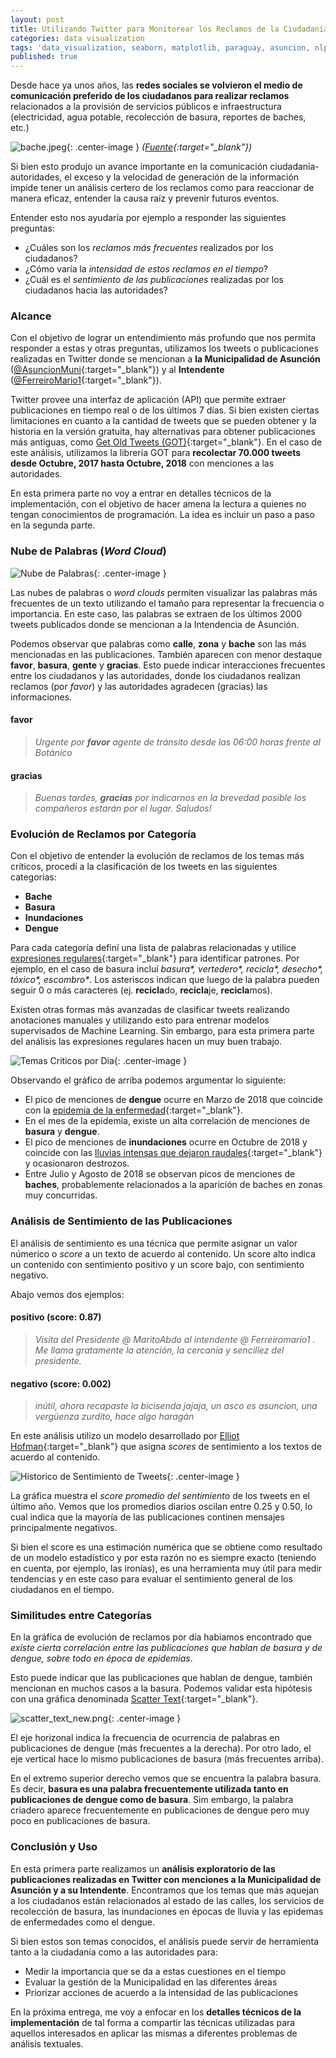 ```yaml
---
layout: post
title: Utilizando Twitter para Monitorear los Reclamos de la Ciudadanía (1)
categories: data visualization
tags: 'data_visualization, seaborn, matplotlib, paraguay, asuncion, nlp'
published: true
---
```


Desde hace ya unos años, las **redes sociales se volvieron el medio de comunicación
preferido de los ciudadanos para realizar reclamos** relacionados a la provisión de servicios públicos e infraestructura (electricidad, agua potable, recolección de basura, reportes de baches, etc.)

![bache.jpeg]({{site.baseurl}}/images/2018-10-21-Analisis-Twitter-MuniAsu/bache.jpeg){: .center-image }
*([Fuente](http://www.lavozdigital.com.py/noticia.php?id=10658&id_categoria=9){:target="_blank"})*

Si bien esto produjo un avance importante en la comunicación ciudadanía-autoridades, el
exceso y la velocidad de generación de la información impide tener un análisis certero de los reclamos como para reaccionar de manera eficaz, entender la causa raíz y prevenir futuros eventos.

Entender esto nos ayudaría por ejemplo a responder las siguientes preguntas:
- ¿Cuáles son los _reclamos más frecuentes_ realizados por los ciudadanos?
- ¿Cómo varía la _intensidad de estos reclamos en el tiempo_?
- ¿Cuál es el _sentimiento de las publicaciones_ realizadas por los ciudadanos hacia las autoridades?

### Alcance

Con el objetivo de lograr un entendimiento más profundo que nos permita responder a
estas y otras preguntas, utilizamos los tweets o publicaciones realizadas en Twitter donde se mencionan a **la Municipalidad de Asunción** ([@AsuncionMuni](https://twitter.com/AsuncionMuni){:target="_blank"}) y al **Intendente** ([@FerreiroMario1](https://twitter.com/Ferreiromario1){:target="_blank"}).  

Twitter provee una interfaz de aplicación (API) que permite extraer publicaciones en tiempo real o de los últimos 7 días. Si bien existen ciertas limitaciones en cuanto a la cantidad de tweets que se pueden obtener y la historia en la versión gratuita, hay alternativas para obtener publicaciones más antiguas, como [Get Old Tweets (GOT)](https://bit.ly/2pm3LlI){:target="_blank"}. En el caso de este análisis, utilizamos la librería GOT para **recolectar 70.000 tweets desde Octubre, 2017 hasta Octubre, 2018** con menciones a las autoridades.

En esta primera parte no voy a entrar en detalles técnicos de la implementación, con el objetivo de hacer amena la lectura a quienes no tengan conocimientos de programación. La idea es incluir un paso a paso en la segunda parte.

### Nube de Palabras (_Word Cloud_)

![Nube de Palabras]({{site.baseurl}}/images/2018-10-21-Analisis-Twitter-MuniAsu/word_cloud_2.png){: .center-image }

Las nubes de palabras o _word clouds_ permiten visualizar las palabras más frecuentes de un texto utilizando el tamaño para representar la frecuencia o importancia. En este caso, las palabras se extraen de los últimos 2000 tweets publicados donde se mencionan a la Intendencia de Asunción.

Podemos observar que palabras como **calle**, **zona** y **bache** son las más mencionadas en las publicaciones. También aparecen con menor destaque **favor**, **basura**, **gente** y **gracias**. Esto puede indicar interacciones frecuentes entre los ciudadanos y las autoridades, donde los ciudadanos realizan reclamos (por _favor_) y las autoridades agradecen (gracias) las informaciones. 

#### favor

> _Urgente por **favor** agente de tránsito desde las 06:00 horas frente al Botánico_

#### gracias

> _Buenas tardes, **gracias** por indicarnos en la brevedad posible los compañeros estarán por el lugar. Saludos!_

### Evolución de Reclamos por Categoría

Con el objetivo de entender la evolución de reclamos de los temas más críticos, procedí a la clasificación de los tweets en las siguientes categorias:

- **Bache**
- **Basura**
- **Inundaciones**
- **Dengue**

Para cada categoría definí una lista de palabras relacionadas y utilice [expresiones regulares](https://platzi.com/blog/expresiones-regulares-python/){:target="_blank"} para identificar patrones. Por ejemplo, en el caso de basura incluí _basura*, vertedero*, recicla*, desecho*, tóxico*, escombro*_. Los asteriscos indican que luego de la palabra pueden seguir 0 o más caracteres (ej. **recicla**do, **recicla**je, **recicla**mos). 

Existen  otras formas más avanzadas de clasificar tweets realizando anotaciones manuales y utilizando esto para entrenar modelos supervisados de Machine Learning. Sin embargo, para esta primera parte del análisis las expresiones regulares hacen un muy buen trabajo.

![Temas Criticos por Dia]({{site.baseurl}}/images/2018-10-21-Analisis-Twitter-MuniAsu/historico_menciones_new.png){: .center-image }

Observando el gráfico de arriba podemos argumentar lo siguiente:

- El pico de menciones de **dengue** ocurre en Marzo de 2018 que coincide con la [epidemia de la enfermedad](http://www.abc.com.py/nacionales/aprueban-emergencia-por-dengue-1681564.html){:target="_blank"}. 
- En el mes de la epidemia, existe un alta correlación de menciones de **basura** y **dengue**.
- El pico de menciones de **inundaciones** ocurre en Octubre de 2018 y coincide con las [lluvias intensas que dejaron raudales](http://www.abc.com.py/nacionales/raudales-causan-estragos-durante-tormenta-1747540.html){:target="_blank"} y ocasionaron destrozos.
- Entre Julio y Agosto de 2018 se observan picos de menciones de **baches**, probablemente relacionados a la aparición de baches en zonas muy concurridas.

### Análisis de Sentimiento de las Publicaciones

El análisis de sentimiento es una técnica que permite asignar un valor númerico o _score_ a un texto de acuerdo al contenido. Un score alto indica un contenido con sentimiento positivo y un score bajo, con sentimiento negativo. 

Abajo vemos dos ejemplos:

#### positivo (score: 0.87)
> _Visita del Presidente @ MaritoAbdo al intendente @ Ferreiromario1 . Me llama gratamente la atención, la cercanía y sencillez del presidente._ 

#### negativo (score: 0.002)
> _inútil, ahora recapaste la bicisenda jajaja, un asco es asuncion, una vergüenza zurdito, hace algo haragán_

En este análisis utilizo un modelo desarrollado por [Elliot Hofman](https://github.com/aylliote/senti-py){:target="_blank"} que asigna _scores_ de sentimiento a los textos de acuerdo al contenido. 

![Historico de Sentimiento de Tweets]({{site.baseurl}}/images/2018-10-21-Analisis-Twitter-MuniAsu/historico_sentimiento.png){: .center-image }

La gráfica muestra el _score promedio del sentimiento_ de los tweets en el último año. Vemos que los promedios diarios oscilan entre 0.25 y 0.50, lo cual indica que la mayoría de las publicaciones continen mensajes principalmente negativos. 

Si bien el score es una estimación numérica que se obtiene como resultado de un modelo estadístico y por esta razón no es siempre exacto (teniendo en cuenta, por ejemplo, las ironías), es una herramienta muy útil para medir tendencias y en este caso para evaluar el sentimiento general de los ciudadanos en el tiempo.

### Similitudes entre Categorías

En la gráfica de evolución de reclamos por día habiamos encontrado que _existe cierta correlación entre las publicaciones que hablan de basura y de dengue, sobre todo en época de epidemias_.

Esto puede indicar que las publicaciones que hablan de dengue, también mencionan en muchos casos a la basura. Podemos validar esta hipótesis con una gráfica denominada [Scatter Text](https://github.com/JasonKessler/scattertext){:target="_blank"}. 

![scatter_text_new.png]({{site.baseurl}}/images/2018-10-21-Analisis-Twitter-MuniAsu/scatter_text_new.png){: .center-image }

El eje horizonal indica la frecuencia de ocurrencia de palabras en publicaciones de dengue (más frecuentes a la derecha). Por otro lado, el eje vertical hace lo mismo publicaciones de basura (más frecuentes arriba). 

En el extremo superior derecho vemos que se encuentra la palabra basura. Es decir, **basura es una palabra frecuentemente utilizada tanto en publicaciones de dengue como de basura**. Sim embargo, la palabra criadero aparece frecuentemente en publicaciones de dengue pero muy poco en publicaciones de basura. 

### Conclusión y Uso

En esta primera parte realizamos un **análisis exploratorio de las publicaciones
realizadas en Twitter con menciones a la Municipalidad de Asunción y a su Intendente**. Encontramos que los temas que más aquejan a los ciudadanos están relacionados al estado de las calles, los servicios de recolección de basura, las inundaciones en épocas de lluvia y las epidemas de enfermedades como el dengue.

Si bien estos son temas conocidos, el análisis puede servir de herramienta tanto a la ciudadanía como a las autoridades para: 
- Medir la importancia que se da a estas cuestiones en el tiempo
- Evaluar la gestión de la Municipalidad en las diferentes áreas
- Priorizar acciones de acuerdo a la intensidad de las publicaciones

En la próxima entrega, me voy a enfocar en los **detalles técnicos de la implementación** de tal forma a compartir las técnicas utilizadas para aquellos interesados en aplicar las mismas a diferentes problemas de análisis textuales.
